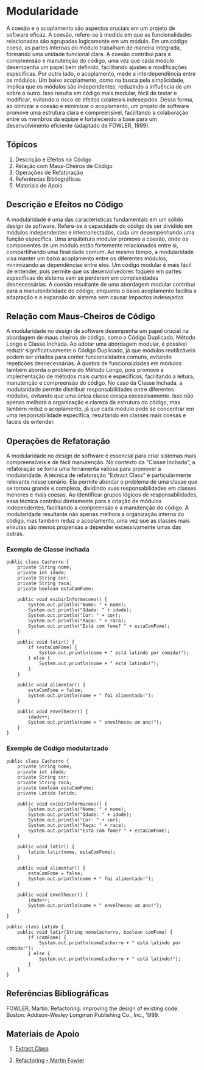 # Modularidade

A coesão e o acoplamento são aspectos cruciais em um projeto de software eficaz. A coesão, refere-se à medida em que as funcionalidades relacionadas são agrupadas logicamente em um módulo. Em um código coeso, as partes internas do módulo trabalham de maneira integrada, formando uma unidade funcional clara. A coesão contribui para a compreensão e manutenção do código, uma vez que cada módulo desempenha um papel bem definido, facilitando ajustes e modificações específicas. Por outro lado, o acoplamento, mede a interdependência entre os módulos. Um baixo acoplamento, como na busca pela simplicidade, implica que os módulos são independentes, reduzindo a influência de um sobre o outro. Isso resulta em código mais modular, fácil de testar e modificar, evitando o risco de efeitos colaterais indesejados. Dessa forma, ao otimizar a coesão e minimizar o acoplamento, um projeto de software promove uma estrutura clara e compreensível, facilitando a colaboração entre os membros da equipe e fortalecendo a base para um desenvolvimento eficiente (adaptado de FOWLER, 1999).

## Tópicos

1. Descrição e Efeitos no Código
2. Relação com Maus-Cheiros de Código
3. Operações de Refatoração
4. Referências Bibliográficas
5. Materiais de Apoio

## Descrição e Efeitos no Código

A modularidade é uma das características fundamentais em um sólido design de software. Refere-se à capacidade do código de ser dividido em módulos independentes e interconectados, cada um desempenhando uma função específica. Uma arquitetura modular promove a coesão, onde os componentes de um módulo estão fortemente relacionados entre si, compartilhando uma finalidade comum. Ao mesmo tempo, a modularidade visa manter um baixo acoplamento entre os diferentes módulos, minimizando as dependências entre eles. Um código modular é mais fácil de entender, pois permite que os desenvolvedores foquem em partes específicas do sistema sem se perderem em complexidades desnecessárias. A coesão resultante de uma abordagem modular contribui para a manutenibilidade do código, enquanto o baixo acoplamento facilita a adaptação e a expansão do sistema sem causar impactos indesejados

## Relação com Maus-Cheiros de Código

A modularidade no design de software desempenha um papel crucial na abordagem de maus cheiros de código, como o Código Duplicado, Método Longo e Classe Inchada. Ao adotar uma abordagem modular, é possível reduzir significativamente o Código Duplicado, já que módulos reutilizáveis podem ser criados para conter funcionalidades comuns, evitando repetições desnecessárias. A quebra de funcionalidades em módulos também aborda o problema do Método Longo, pois promove a implementação de métodos mais curtos e específicos, facilitando a leitura, manutenção e compreensão do código. No caso da Classe Inchada, a modularidade permite distribuir responsabilidades entre diferentes módulos, evitando que uma única classe cresça excessivamente. Isso não apenas melhora a organização e clareza da estrutura do código, mas também reduz o acoplamento, já que cada módulo pode se concentrar em uma responsabilidade específica, resultando em classes mais coesas e fáceis de entender.

## Operações de Refatoração

A modularidade no design de software é essencial para criar sistemas mais compreensíveis e de fácil manutenção. No contexto da "Classe Inchada", a refatoração se torna uma ferramenta valiosa para promover a modularidade. A técnica de refatoração "Extract Class" é particularmente relevante nesse cenário. Ela permite abordar o problema de uma classe que se tornou grande e complexa, dividindo suas responsabilidades em classes menores e mais coesas. Ao identificar grupos lógicos de responsabilidades, essa técnica contribui diretamente para a criação de módulos independentes, facilitando a compreensão e a manutenção do código. A modularidade resultante não apenas melhora a organização interna do código, mas também reduz o acoplamento, uma vez que as classes mais enxutas são menos propensas a depender excessivamente umas das outras.

### Exemplo de Classe inchada

```
public class Cachorro {
    private String nome;
    private int idade;
    private String cor;
    private String raca;
    private boolean estaComFome;

    public void exibirInformacoes() {
        System.out.println("Nome: " + nome);
        System.out.println("Idade: " + idade);
        System.out.println("Cor: " + cor);
        System.out.println("Raça: " + raca);
        System.out.println("Está com fome? " + estaComFome);
    }

    public void latir() {
        if (estaComFome) {
            System.out.println(nome + " está latindo por comida!");
        } else {
            System.out.println(nome + " está latindo!");
        }
    }

    public void alimentar() {
        estaComFome = false;
        System.out.println(nome + " foi alimentado!");
    }

    public void envelhecer() {
        idade++;
        System.out.println(nome + " envelheceu um ano!");
    }
}
```

### Exemplo de Código modularizado

```
public class Cachorro {
    private String nome;
    private int idade;
    private String cor;
    private String raca;
    private boolean estaComFome;
    private Latido latido;

    public void exibirInformacoes() {
        System.out.println("Nome: " + nome);
        System.out.println("Idade: " + idade);
        System.out.println("Cor: " + cor);
        System.out.println("Raça: " + raca);
        System.out.println("Está com fome? " + estaComFome);
    }

    public void latir() {
        latido.latir(nome, estaComFome);
    }

    public void alimentar() {
        estaComFome = false;
        System.out.println(nome + " foi alimentado!");
    }

    public void envelhecer() {
        idade++;
        System.out.println(nome + " envelheceu um ano!");
    }
}

public class Latido {
    public void latir(String nomeCachorro, boolean comFome) {
        if (comFome) {
            System.out.println(nomeCachorro + " está latindo por comida!");
        } else {
            System.out.println(nomeCachorro + " está latindo!");
        }
    }
}
```



## Referências Bibliográficas

FOWLER, Martin. Refactoring: improving the design of existing code. Boston: Addison-Wesley Longman Publishing Co., Inc., 1999.

## Materiais de Apoio

1. [Extract Class](https://refactoring.guru/pt-br/extract-class)

2. [Refactoring - Martin Fowler](https://martinfowler.com/books/refactoring.html)
